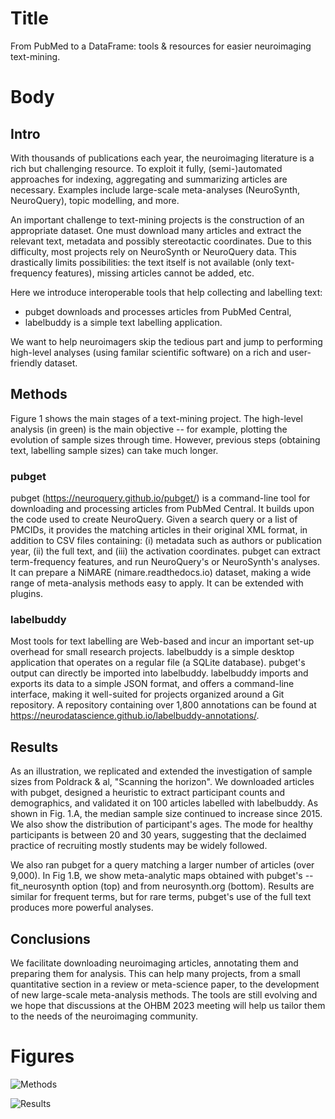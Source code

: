 # Title

From PubMed to a DataFrame: tools & resources for easier neuroimaging text-mining.

# Body

## Intro

With thousands of publications each year, the neuroimaging literature is a rich but challenging resource.
To exploit it fully, (semi-)automated approaches for indexing, aggregating and summarizing articles are necessary.
Examples include large-scale meta-analyses (NeuroSynth, NeuroQuery), topic modelling, and more.

An important challenge to text-mining projects is the construction of an appropriate dataset.
One must download many articles and extract the relevant text, metadata and possibly stereotactic coordinates.
Due to this difficulty, most projects rely on NeuroSynth or NeuroQuery data.
This drastically limits possibilities: the text itself is not available (only text-frequency features), missing articles cannot be added, etc.

Here we introduce interoperable tools that help collecting and labelling text:

- pubget downloads and processes articles from PubMed Central,
- labelbuddy is a simple text labelling application.

We want to help neuroimagers skip the tedious part and jump to performing high-level analyses (using familar scientific software) on a rich and user-friendly dataset.

## Methods

Figure 1 shows the main stages of a text-mining project.
The high-level analysis (in green) is the main objective -- for example, plotting the evolution of sample sizes through time.
However, previous steps (obtaining text, labelling sample sizes) can take much longer.

### pubget

pubget (https://neuroquery.github.io/pubget/) is a command-line tool for downloading and processing articles from PubMed Central.
It builds upon the code used to create NeuroQuery.
Given a search query or a list of PMCIDs, it provides the matching articles in their original XML format, in addition to CSV files containing: (i) metadata such as authors or publication year, (ii) the full text, and (iii) the activation coordinates.
pubget can extract term-frequency features, and run NeuroQuery's or NeuroSynth's analyses.
It can prepare a NiMARE (nimare.readthedocs.io) dataset, making a wide range of meta-analysis methods easy to apply.
It can be extended with plugins.

### labelbuddy

Most tools for text labelling are Web-based and incur an important set-up overhead for small research projects.
labelbuddy is a simple desktop application that operates on a regular file (a SQLite database).
pubget's output can directly be imported into labelbuddy.
labelbuddy imports and exports its data to a simple JSON format, and offers a command-line interface, making it well-suited for projects organized around a Git repository.
A repository containing over 1,800 annotations can be found at https://neurodatascience.github.io/labelbuddy-annotations/.

## Results

As an illustration, we replicated and extended the investigation of sample sizes from Poldrack & al, "Scanning the horizon". 
We downloaded articles with pubget, designed a heuristic to extract participant counts and demographics, and validated it on 100 articles labelled with labelbuddy.
As shown in Fig. 1.A, the median sample size continued to increase since 2015.
We also show the distribution of participant's ages.
The mode for healthy participants is between 20 and 30 years, suggesting that the declaimed practice of recruiting mostly students may be widely followed.

We also ran pubget for a query matching a larger number of articles (over 9,000).
In Fig 1.B, we show meta-analytic maps obtained with pubget's --fit_neurosynth option (top) and from neurosynth.org (bottom).
Results are similar for frequent terms, but for rare terms, pubget's use of the full text produces more powerful analyses.

## Conclusions

We facilitate downloading neuroimaging articles, annotating them and preparing them for analysis.
This can help many projects, from a small quantitative section in a review or meta-science paper, to the development of new large-scale meta-analysis methods.
The tools are still evolving and we hope that discussions at the OHBM 2023 meeting will help us tailor them to the needs of the neuroimaging community.

# Figures

![Methods](file:figures/figure_1.png "Methods") 

![Results](file:figures/figure_2.png "Results") 
